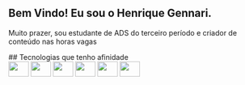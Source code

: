 ## Bem Vindo! Eu sou o Henrique Gennari.
<p>Muito prazer, sou estudante de ADS do terceiro período e criador de conteúdo nas horas vagas</p>
## Tecnologias que tenho afinidade


<div>
    <img height="30" width="40" src="https://cdn.jsdelivr.net/gh/devicons/devicon@latest/icons/javascript/javascript-original.svg" />
    <img height="30" width="40" src="https://cdn.jsdelivr.net/gh/devicons/devicon@latest/icons/typescript/typescript-original.svg" />
    <img  height="30" width="40" src="https://cdn.jsdelivr.net/gh/devicons/devicon@latest/icons/react/react-original.svg" />
    <img height="30" width="40"src="https://cdn.jsdelivr.net/gh/devicons/devicon@latest/icons/css3/css3-original.svg" />
    <img  height="30" width="40" src="https://cdn.jsdelivr.net/gh/devicons/devicon@latest/icons/html5/html5-original.svg" />
    <img  height="30" width="40" src="https://cdn.jsdelivr.net/gh/devicons/devicon@latest/icons/python/python-original.svg" />
</div>

##

  <a href="https://www.youtube.com/@gennari-7" target="_blank"><img src="https://img.shields.io/badge/YouTube-FF0000?style=for-the-badge&logo=youtube&logoColor=white" alt=""></a>
  <a href="https://www.linkedin.com/in/henriquegennari/"><img src="https://img.shields.io/badge/LinkedIn-0077B5?style=for-the-badge&logo=linkedin&logoColor=white" alt=""></a>
